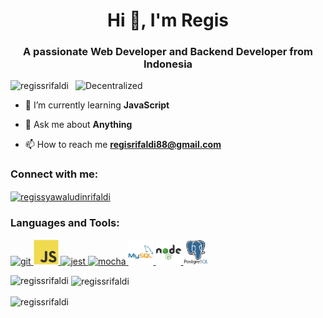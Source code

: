 <h1 align="center">Hi 👋, I'm Regis</h1>
<h3 align="center">A passionate Web Developer and Backend Developer from Indonesia</h3>
<img align="right" alt="Decentralized" width="400" src="https://cdn.dribbble.com/users/192882/screenshots/4659605/dribbble-animation.gif"

<p align="left"> <img src="https://komarev.com/ghpvc/?username=regissrifaldi&label=Profile%20views&color=0e75b6&style=flat" alt="regissrifaldi" /> </p>

- 🌱 I’m currently learning **JavaScript**

- 💬 Ask me about **Anything**

- 📫 How to reach me **regisrifaldi88@gmail.com**

<h3 align="left">Connect with me:</h3>
<p align="left">
<a href="https://linkedin.com/in/regissyawaludinrifaldi" target="blank"><img align="center" src="https://raw.githubusercontent.com/rahuldkjain/github-profile-readme-generator/master/src/images/icons/Social/linked-in-alt.svg" alt="regissyawaludinrifaldi" height="30" width="40" /></a>
</p>

<h3 align="left">Languages and Tools:</h3>
<p align="left"> <a href="https://git-scm.com/" target="_blank" rel="noreferrer"> <img src="https://www.vectorlogo.zone/logos/git-scm/git-scm-icon.svg" alt="git" width="40" height="40"/> </a> <a href="https://developer.mozilla.org/en-US/docs/Web/JavaScript" target="_blank" rel="noreferrer"> <img src="https://raw.githubusercontent.com/devicons/devicon/master/icons/javascript/javascript-original.svg" alt="javascript" width="40" height="40"/> </a> <a href="https://jestjs.io" target="_blank" rel="noreferrer"> <img src="https://www.vectorlogo.zone/logos/jestjsio/jestjsio-icon.svg" alt="jest" width="40" height="40"/> </a> <a href="https://mochajs.org" target="_blank" rel="noreferrer"> <img src="https://www.vectorlogo.zone/logos/mochajs/mochajs-icon.svg" alt="mocha" width="40" height="40"/> </a> <a href="https://www.mysql.com/" target="_blank" rel="noreferrer"> <img src="https://raw.githubusercontent.com/devicons/devicon/master/icons/mysql/mysql-original-wordmark.svg" alt="mysql" width="40" height="40"/> </a> <a href="https://nodejs.org" target="_blank" rel="noreferrer"> <img src="https://raw.githubusercontent.com/devicons/devicon/master/icons/nodejs/nodejs-original-wordmark.svg" alt="nodejs" width="40" height="40"/> </a> <a href="https://www.postgresql.org" target="_blank" rel="noreferrer"> <img src="https://raw.githubusercontent.com/devicons/devicon/master/icons/postgresql/postgresql-original-wordmark.svg" alt="postgresql" width="40" height="40"/> </a> </p>

<p><img align="left" src="https://github-readme-stats.vercel.app/api/top-langs?username=regissrifaldi&show_icons=true&locale=en&layout=compact" alt="regissrifaldi" /></p>

<p>&nbsp;<img align="center" src="https://github-readme-stats.vercel.app/api?username=regissrifaldi&show_icons=true&locale=en" alt="regissrifaldi" /></p>

<p><img align="center" src="https://github-readme-streak-stats.herokuapp.com/?user=regissrifaldi&" alt="regissrifaldi" /></p>


